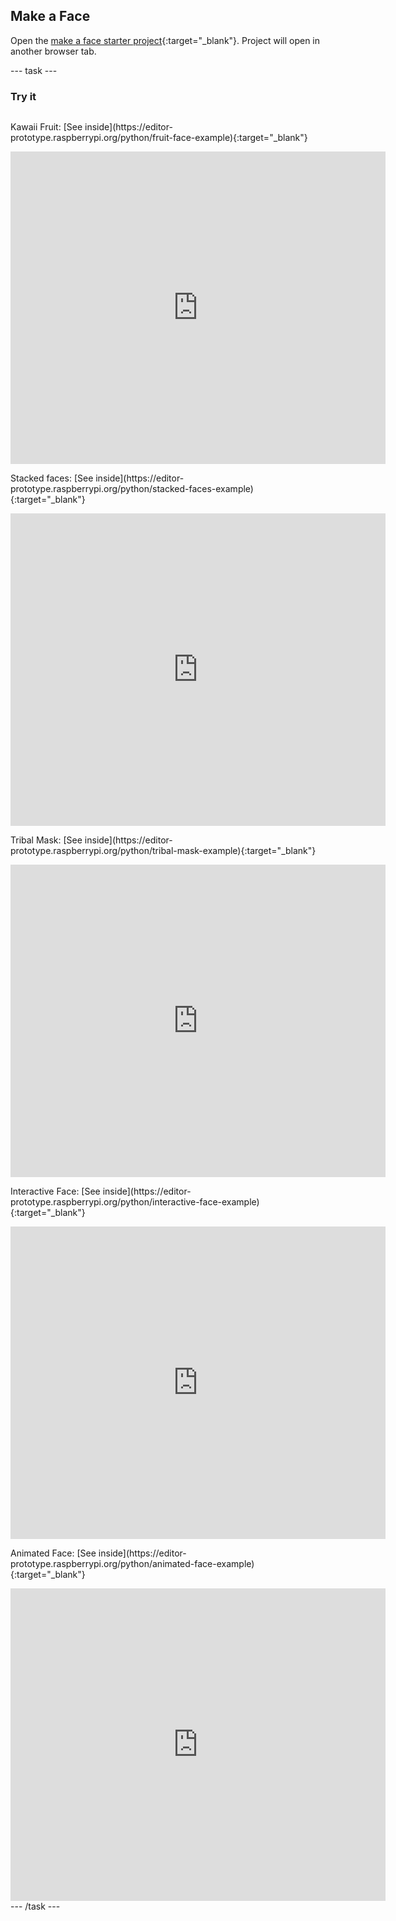 ## Make a Face

Open the [make a face starter project](https://editor-prototype.raspberrypi.org/python/make-face-starter){:target="_blank"}. Project will open in another browser tab.

--- task ---
### Try it
<div style="display: flex; flex-wrap: wrap">

<p>
  Kawaii Fruit: [See inside](https://editor-prototype.raspberrypi.org/python/fruit-face-example){:target="_blank"}
</p>
<div class="trinket">
  <iframe src="https://editor-staging.raspberrypi.org/embed/viewer/fruit-face-example?show_visual_tab=true" width="600" height="500" frameborder="0" marginwidth="0" marginheight="0" allowfullscreen>
  </iframe>
</div>

<p>
  Stacked faces: [See inside](https://editor-prototype.raspberrypi.org/python/stacked-faces-example){:target="_blank"}
</p>
<div class="trinket">
  <iframe src="https://editor-staging.raspberrypi.org/embed/viewer/stacked-faces-example?show_visual_tab=true" width="600" height="500" frameborder="0" marginwidth="0" marginheight="0" allowfullscreen>
  </iframe>
</div>

<p>
  Tribal Mask: [See inside](https://editor-prototype.raspberrypi.org/python/tribal-mask-example){:target="_blank"}
</p>
<div class="trinket">
  <iframe src="https://editor-staging.raspberrypi.org/embed/viewer/tribal-mask-example?show_visual_tab=true" width="600" height="500" frameborder="0" marginwidth="0" marginheight="0" allowfullscreen>
  </iframe>
</div>

<p>
  Interactive Face: [See inside](https://editor-prototype.raspberrypi.org/python/interactive-face-example){:target="_blank"}
</p>
<div class="trinket">
  <iframe src="https://editor-prototype.raspberrypi.org/embed/viewer/interactive-face-example" width="600" height="500" frameborder="0" marginwidth="0" marginheight="0" allowfullscreen>
  </iframe>
</div>

<p>
  Animated Face: [See inside](https://editor-prototype.raspberrypi.org/python/animated-face-example){:target="_blank"}
</p>
<div class="trinket">
  <iframe src="https://editor-prototype.raspberrypi.org/embed/viewer/animated-face-example" width="600" height="500" frameborder="0" marginwidth="0" marginheight="0" allowfullscreen>
  </iframe>
</div>
</div>
--- /task ---
